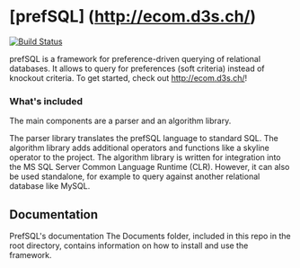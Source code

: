 # [prefSQL] (http://ecom.d3s.ch/)

[![Build Status](https://ci.appveyor.com/api/projects/status/458h4u5v0qbh2tr7?svg=true)](https://ci.appveyor.com/project/migaman/prefsql)

prefSQL is a framework for preference-driven querying of relational databases. It allows to query for preferences (soft criteria) instead of knockout criteria.
To get started, check out <http://ecom.d3s.ch/>!

### What's included
The main components are a parser and an algorithm library. 

The parser library translates the prefSQL language to standard SQL.
The algorithm library adds additional operators and functions like a skyline operator to the project.
The algorithm library is written for integration into the MS SQL Server Common Language Runtime (CLR). 
However, it can also be used standalone, for example to query against another relational database like MySQL.
 

## Documentation

PrefSQL's documentation
The Documents folder, included in this repo in the root directory, contains information on how to install and use the framework.





